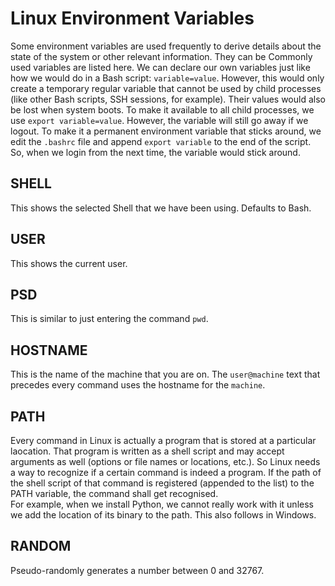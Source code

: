 # Linux Environment Variables

Some environment variables are used frequently to derive details about the state of the system or other relevant information. They can be Commonly used variables are listed here. We can declare our own variables just like how we would do in a Bash script: `variable=value`. However, this would only create a temporary regular variable that cannot be used by child processes (like other Bash scripts, SSH sessions, for example). Their values would also be lost when system boots. To make it available to all child processes, we use `export variable=value`. However, the variable will still go away if we logout. To make it a permanent environment variable that sticks around, we edit the `.bashrc` file and append `export variable` to the end of the script. So, when we login from the next time, the variable would stick around.


## SHELL

This shows the selected Shell that we have been using. Defaults to Bash.


## USER

This shows the current user.


## PSD

This is similar to just entering the command `pwd`.


## HOSTNAME

This is the name of the machine that you are on. The `user@machine` text that precedes every command uses the hostname for the `machine`.


## PATH

Every command in Linux is actually a program that is stored at a particular laocation. That program is written as a shell script and may accept arguments as well (options or file names or locations, etc.). So Linux needs a way to recognize if a certain command is indeed a program. If the path of the shell script of that command is registered (appended to the list) to the PATH variable, the command shall get recognised. <br />
For example, when we install Python, we cannot really work with it unless we add the location of its binary to the path. This also follows in Windows.


## RANDOM

Pseudo-randomly generates a number between 0 and 32767.